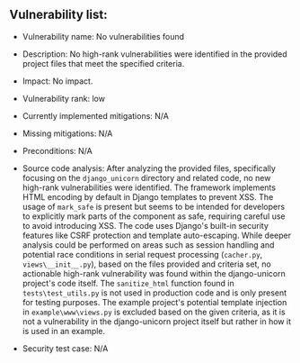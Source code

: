 ## Vulnerability list:

- Vulnerability name: No vulnerabilities found

- Description: No high-rank vulnerabilities were identified in the provided project files that meet the specified criteria.

- Impact: No impact.

- Vulnerability rank: low

- Currently implemented mitigations: N/A

- Missing mitigations: N/A

- Preconditions: N/A

- Source code analysis:
After analyzing the provided files, specifically focusing on the `django_unicorn` directory and related code, no new high-rank vulnerabilities were identified. The framework implements HTML encoding by default in Django templates to prevent XSS. The usage of `mark_safe` is present but seems to be intended for developers to explicitly mark parts of the component as safe, requiring careful use to avoid introducing XSS.  The code uses Django's built-in security features like CSRF protection and template auto-escaping.  While deeper analysis could be performed on areas such as session handling and potential race conditions in serial request processing (`cacher.py`, `views\__init__.py`), based on the files provided and criteria set, no actionable high-rank vulnerability was found within the django-unicorn project's code itself. The `sanitize_html` function found in `tests\test_utils.py` is not used in production code and is only present for testing purposes.  The example project's potential template injection in `example\www\views.py` is excluded based on the given criteria, as it is not a vulnerability in the django-unicorn project itself but rather in how it is used in an example.

- Security test case:
N/A
